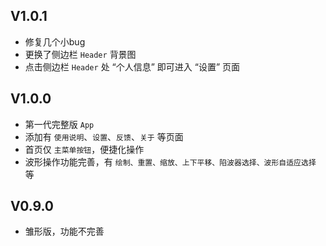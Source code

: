 ## V1.0.1

- 修复几个小bug
- 更换了侧边栏 ```Header``` 背景图
- 点击侧边栏 ```Header``` 处 “个人信息” 即可进入 “设置” 页面 

## V1.0.0

- 第一代完整版 ```App```
- 添加有 ```使用说明```、```设置```、```反馈```、```关于``` 等页面
- 首页仅 ```主菜单按钮```，便捷化操作
- 波形操作功能完善，有 ```绘制、重置、缩放、上下平移、陷波器选择、波形自适应选择``` 等

## V0.9.0

- 雏形版，功能不完善